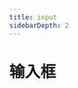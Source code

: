 ```yaml
---
title: input
sidebarDepth: 2
---
```


# 输入框

<input-demo-1></input-demo-1>
<input-demo-2></input-demo-2>
